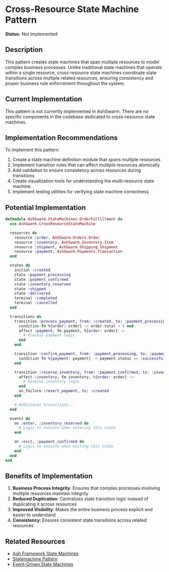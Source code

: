 # Cross-Resource State Machine Pattern

**Status**: Not Implemented

## Description

This pattern creates state machines that span multiple resources to model complex business processes. Unlike traditional state machines that operate within a single resource, cross-resource state machines coordinate state transitions across multiple related resources, ensuring consistency and proper business rule enforcement throughout the system.

## Current Implementation

This pattern is not currently implemented in AshSwarm. There are no specific components in the codebase dedicated to cross-resource state machines.

## Implementation Recommendations

To implement this pattern:

1. Create a state machine definition module that spans multiple resources
2. Implement transition rules that can affect multiple resources atomically
3. Add validation to ensure consistency across resources during transitions
4. Create visualization tools for understanding the multi-resource state machine
5. Implement testing utilities for verifying state machine correctness

## Potential Implementation

```elixir
defmodule AshSwarm.StateMachines.OrderFulfillment do
  use AshSwarm.CrossResourceStateMachine

  resources do
    resource :order, AshSwarm.Orders.Order
    resource :inventory, AshSwarm.Inventory.Item
    resource :shipment, AshSwarm.Shipping.Shipment
    resource :payment, AshSwarm.Payments.Transaction
  end

  states do
    initial :created
    state :payment_processing
    state :payment_confirmed
    state :inventory_reserved
    state :shipped
    state :delivered
    terminal :completed
    terminal :cancelled
  end

  transitions do
    transition :process_payment, from: :created, to: :payment_processing do
      condition fn %{order: order} -> order.total > 0 end
      affect :payment, fn payment, %{order: order} -> 
        # Process payment logic
      end
    end

    transition :confirm_payment, from: :payment_processing, to: :payment_confirmed do
      condition fn %{payment: payment} -> payment.status == :successful end
    end

    transition :reserve_inventory, from: :payment_confirmed, to: :inventory_reserved do
      affect :inventory, fn inventory, %{order: order} ->
        # Reserve inventory logic
      end
      on_failure :revert_payment, to: :created
    end

    # Additional transitions...
  end

  events do
    on :enter, :inventory_reserved do
      # Logic to execute when entering this state
    end

    on :exit, :payment_confirmed do
      # Logic to execute when exiting this state
    end
  end
end
```

## Benefits of Implementation

1. **Business Process Integrity**: Ensures that complex processes involving multiple resources maintain integrity
2. **Reduced Duplication**: Centralizes state transition logic instead of duplicating it across resources
3. **Improved Visibility**: Makes the entire business process explicit and easier to understand
4. **Consistency**: Ensures consistent state transitions across related resources

## Related Resources

- [Ash Framework State Machines](https://hexdocs.pm/ash/state-machines.html)
- [Statemachine Pattern](https://www.davefarley.net/?p=277)
- [Event-Driven State Machines](https://blog.logrocket.com/event-driven-state-management-with-reactor/) 